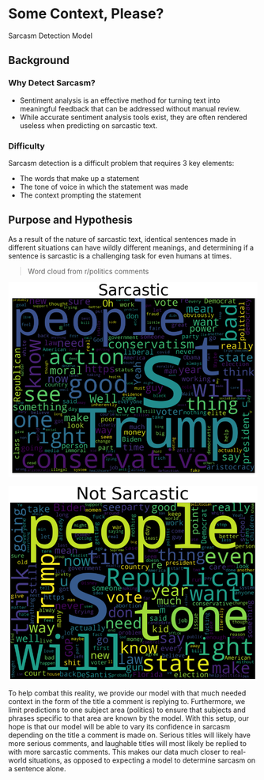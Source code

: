 # Some Context, Please?

Sarcasm Detection Model

## Background

### Why Detect Sarcasm?

- Sentiment analysis is an effective method for turning text into meaningful feedback that can be addressed without manual review.
- While accurate sentiment analysis tools exist, they are often rendered useless when predicting on sarcastic text.

### Difficulty

Sarcasm detection is a difficult problem that requires 3 key elements:

- The words that make up a statement
- The tone of voice in which the statement was made
- The context prompting the statement

## Purpose and Hypothesis

As a result of the nature of sarcastic text, identical sentences made in different situations can have wildly different meanings, and determining if a sentence is sarcastic is a challenging task for even humans at times.

> Word cloud from r/politics comments

![alt text](https://github.com/Kalamojo/Some-Context-Please/blob/main/images/politics_sarcastic.png?raw=true)

![alt text](https://github.com/Kalamojo/Some-Context-Please/blob/main/images/politics_sincere.png?raw=true)

To help combat this reality, we provide our model with that much needed context in the form of the title a comment is replying to. Furthermore, we limit predictions to one subject area (politics) to ensure that subjects and phrases specific to that area are known by the model.
With this setup, our hope is that our model will be able to vary its confidence in sarcasm depending on the title a comment is made on. Serious titles will likely have more serious comments, and laughable titles will most likely be replied to with more sarcastic comments. This makes our data much closer to real-world situations, as opposed to expecting a model to determine sarcasm on a sentence alone.

